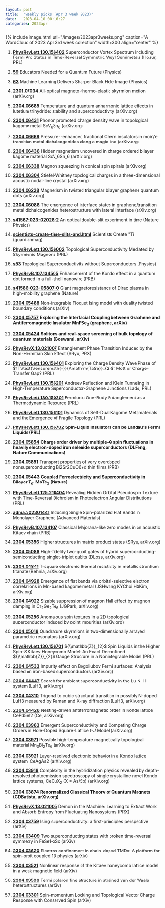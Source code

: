```yaml
---
layout: post
title:  "weekly picks (Apr 3 week 2023)"
date:   2023-04-10 00:16:27
categories: 2023apr
---
```



{% include image.html url="/images/2023apr3weeks.png" caption="A WordCloud of 2023 Apr 3rd week collection" width=300 align="center" %}



1. **[PhysRevLett.130.156402](https://link.aps.org/doi/10.1103/PhysRevLett.130.156402)** Superconductor Vortex Spectrum Including Fermi Arc States in Time-Reversal Symmetric Weyl Semimetals (Hosur, PRL)

1. **[59](https://physics.aps.org/articles/v16/59)** Educators Needed for a Quantum Future (Physics)

1. **[63](https://physics.aps.org/articles/v16/63)** Machine Learning Delivers Sharper Black Hole Image (Physics)


1. **[2301.07034](http://arxiv.org/abs/2301.07034)** All-optical magneto-thermo-elastic skyrmion motion (arXiv.org)

1. **[2304.06685](http://arxiv.org/abs/2304.06685)** Temperature and quantum anharmonic lattice effects in lutetium trihydride: stability and superconductivity (arXiv.org)

1. **[2304.06431](http://arxiv.org/abs/2304.06431)** Phonon promoted charge density wave in topological kagome metal ScV$_{6}$Sn$_{6}$ (arXiv.org)

1. **[2304.06669](http://arxiv.org/abs/2304.06669)** Pressure--enhanced fractional Chern insulators in moir\\'e transition metal dichalcogenides along a magic line (arXiv.org)

1. **[2304.06436](http://arxiv.org/abs/2304.06436)** Hidden magnetism uncovered in charge ordered bilayer kagome material ScV_6Sn_6 (arXiv.org)

1. **[2304.06338](http://arxiv.org/abs/2304.06338)** Magnon squeezing in conical spin spirals (arXiv.org)

1. **[2304.06304](http://arxiv.org/abs/2304.06304)** Stiefel-Whitney topological charges in a three-dimensional acoustic nodal-line crystal (arXiv.org)

1. **[2304.06228](http://arxiv.org/abs/2304.06228)** Magnetism in twisted triangular bilayer graphene quantum dots (arXiv.org)

1. **[2304.06086](http://arxiv.org/abs/2304.06086)** The emergence of interface states in graphene/transition metal dichalcogenides heterostructure with lateral interface (arXiv.org)

1. **[s41567-023-02026-2](https://www.nature.com/articles/s41567-023-02026-2)** An optical double-slit experiment in time (Nature Physics)

1. **[scientists-create-time-slits-and.html](https://www.guardianmag.us/2023/04/scientists-create-time-slits-and.html)** Scientists Create \"Ti (guardianmag)

1. **[PhysRevLett.130.156002](https://link.aps.org/doi/10.1103/PhysRevLett.130.156002)** Topological Superconductivity Mediated by Skyrmionic Magnons (PRL)

1. **[s53](https://physics.aps.org/articles/v16/s53)** Topological Superconductivity without Superconductors (Physics)

1. **[PhysRevB.107.134505](https://link.aps.org/doi/10.1103/PhysRevB.107.134505)** Enhancement of the Kondo effect in a quantum dot formed in a full-shell nanowire (PRB)




1. **[s41586-023-05807-0](https://www.nature.com/articles/s41586-023-05807-0)** Giant magnetoresistance of Dirac plasma in high-mobility graphene (Nature)



1. **[2304.05488](http://arxiv.org/abs/2304.05488)** Non-integrable Floquet Ising model with duality twisted boundary conditions (arXiv)

1. **[2304.05757](http://arxiv.org/abs/2304.05757)** **Exploring the Interfacial Coupling between Graphene and Antiferromagnetic Insulator MnPSe$_3$ (graphene, arXiv)**

1. **[2304.05424](http://arxiv.org/abs/2304.05424)** **Solitons and real-space screening of bulk topology of quantum materials (Goswami, arXiv)**




1. **[PhysRevX.13.021007](https://link.aps.org/doi/10.1103/PhysRevX.13.021007)** Entanglement Phase Transition Induced by the Non-Hermitian Skin Effect (SRyu, PRX)

1. **[PhysRevLett.130.156401](https://link.aps.org/doi/10.1103/PhysRevLett.130.156401)** Exploring the Charge Density Wave Phase of $1T\\text{\\ensuremath{-}}{\\mathrm{TaSe}}_{2}$: Mott or Charge-Transfer Gap? (PRL)

1. **[PhysRevLett.130.156201](https://link.aps.org/doi/10.1103/PhysRevLett.130.156201)** Andreev Reflection and Klein Tunneling in High-Temperature Superconductor-Graphene Junctions (Lado, PRL)

1. **[PhysRevLett.130.150201](https://link.aps.org/doi/10.1103/PhysRevLett.130.150201)** Fermionic One-Body Entanglement as a Thermodynamic Resource (PRL)

1. **[PhysRevLett.130.156101](https://link.aps.org/doi/10.1103/PhysRevLett.130.156101)** Dynamics of Self-Dual Kagome Metamaterials and the Emergence of Fragile Topology (PRL)

1. **[PhysRevLett.130.156702](https://link.aps.org/doi/10.1103/PhysRevLett.130.156702)** **Spin-Liquid Insulators can be Landau's Fermi Liquids (PRL)**

1. **[2304.05854](http://arxiv.org/abs/2304.05854)** **Charge order driven by multiple-Q spin fluctuations in heavily electron-doped iron selenide superconductors (DLFeng, Nature Communications)**

1. **[2304.05851](http://arxiv.org/abs/2304.05851)** Transport properties of very overdoped nonsuperconducting Bi2Sr2CuO6+d thin films (PRB)

1. **[2304.05443](http://arxiv.org/abs/2304.05443)** **Coupled Ferroelectricity and Superconductivity in Bilayer $T_d$-MoTe$_2$ (Nature)**





1. **[PhysRevLett.125.216404](https://link.aps.org/doi/10.1103/PhysRevLett.125.216404)** Revealing Hidden Orbital Pseudospin Texture with Time-Reversal Dichroism in Photoelectron Angular Distributions (PRL)



1. **[adma.202301441](https://onlinelibrary.wiley.com/doi/abs/10.1002/adma.202301441)** Inducing Single Spin-polarized Flat Bands in Monolayer Graphene (Advanced Materials)

1. **[PhysRevB.107.134107](https://link.aps.org/doi/10.1103/PhysRevB.107.134107)** Classical Majorana-like zero modes in an acoustic Kitaev chain (PRB)



1. **[2304.05356](http://arxiv.org/abs/2304.05356)** Higher structures in matrix product states (SRyu, arXiv.org)

1. **[2304.05086](http://arxiv.org/abs/2304.05086)** High-fidelity two-qubit gates of hybrid superconducting-semiconducting singlet-triplet qubits (DLoss, arXiv.org)

1. **[2304.04841](http://arxiv.org/abs/2304.04841)** T-square electronic thermal resistivity in metallic strontium titanate (Behnia, arXiv.org)

1. **[2304.04928](http://arxiv.org/abs/2304.04928)** Emergence of flat bands via orbital-selective electron correlations in Mn-based kagome metal (JSHwang KYChoi HSKim, arXiv.org)

1. **[2304.04922](http://arxiv.org/abs/2304.04922)** Sizable suppression of magnon Hall effect by magnon damping in Cr$_2$Ge$_2$Te$_6$ (JGPark, arXiv.org)

1. **[2304.05256](http://arxiv.org/abs/2304.05256)** Anomalous spin textures in a 2D topological superconductor induced by point impurities (arXiv.org)

1. **[2304.05018](http://arxiv.org/abs/2304.05018)** Quadrature skyrmions in two-dimensionally arrayed parametric resonators (arXiv.org)

1. **[PhysRevLett.130.156701](https://link.aps.org/doi/10.1103/PhysRevLett.130.156701)** ${\\mathbb{Z}}_{2}$ Spin Liquids in the Higher Spin-$S$ Kitaev Honeycomb Model: An Exact Deconfined ${\\mathbb{Z}}_{2}$ Gauge Structure in a Nonintegrable Model (PRL)




1. **[2304.04533](http://arxiv.org/abs/2304.04533)** Impurity effect on Bogoliubov Fermi surfaces: Analysis based on iron-based superconductors (arXiv.org)

1. **[2304.04447](http://arxiv.org/abs/2304.04447)** Search for ambient superconductivity in the Lu-N-H system (LuH3, arXiv.org)

1. **[2304.04310](http://arxiv.org/abs/2304.04310)** Trigonal to cubic structural transition in possibly N-doped LuH3 measured by Raman and X-ray diffraction (LuH3, arXiv.org)

1. **[2304.04426](http://arxiv.org/abs/2304.04426)** Nesting-driven antiferromagnetic order in Kondo lattice CePd5Al2 (Ce, arXiv.org)

1. **[2304.03963](http://arxiv.org/abs/2304.03963)** Emergent Superconductivity and Competing Charge Orders in Hole-Doped Square-Lattice $t$-$J$ Model (arXiv.org)

1. **[2304.03971](http://arxiv.org/abs/2304.03971)** Possible high-temperature magnetically topological material Mn$_{3}$Bi$_{2}$Te$_{6}$ (arXiv.org)

1. **[2304.03921](http://arxiv.org/abs/2304.03921)** Layer-resolved electronic behavior in a Kondo lattice system, CeAgAs2 (arXiv.org)

1. **[2304.03918](http://arxiv.org/abs/2304.03918)** Complexity in the hybridization physics revealed by depth-resolved photoemission spectroscopy of single crystalline novel Kondo lattice systems, CeCuX$_2$ (X = As/Sb) (arXiv.org)

1. **[2304.03874](http://arxiv.org/abs/2304.03874)** **Renormalized Classical Theory of Quantum Magnets (CDBatista, arXiv.org)**

1. **[PhysRevX.13.021005](https://link.aps.org/doi/10.1103/PhysRevX.13.021005)** Demon in the Machine: Learning to Extract Work and Absorb Entropy from Fluctuating Nanosystems (PRX)



1. **[2304.03759](http://arxiv.org/abs/2304.03759)** Ising superconductivity: a first-principles perspective (arXiv)

1. **[2304.03409](http://arxiv.org/abs/2304.03409)** Two superconducting states with broken time-reversal symmetry in FeSe1-xSx (arXiv)

1. **[2304.03620](http://arxiv.org/abs/2304.03620)** Electron confinement in chain-doped TMDs: A platform for spin-orbit coupled 1D physics (arXiv)

1. **[2304.03521](http://arxiv.org/abs/2304.03521)** Nonlinear response of the Kitaev honeycomb lattice model in a weak magnetic field (arXiv)

1. **[2304.03596](http://arxiv.org/abs/2304.03596)** Fermi polaron fine structure in strained van der Waals heterostructures (arXiv)

1. **[2304.03301](http://arxiv.org/abs/2304.03301)** Spin-momentum Locking and Topological Vector Charge Response with Conserved Spin (arXiv)



